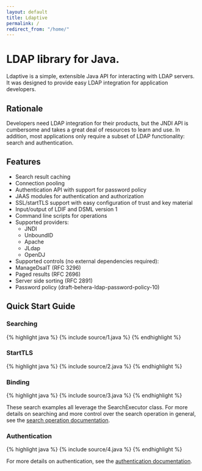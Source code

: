 ```yaml
---
layout: default
title: Ldaptive
permalink: /
redirect_from: "/home/"
---
```


# LDAP library for Java.
Ldaptive is a simple, extensible Java API for interacting with LDAP servers. It was designed to provide easy LDAP integration for application developers.

## Rationale
Developers need LDAP integration for their products, but the JNDI API is cumbersome and takes a great deal of resources to learn and use. In addition, most applications only require a subset of LDAP functionality: search and authentication.

## Features
* Search result caching
* Connection pooling
* Authentication API with support for password policy
* JAAS modules for authentication and authorization
* SSL/startTLS support with easy configuration of trust and key material
* Input/output of LDIF and DSML version 1
* Command line scripts for operations
* Supported providers:
  * JNDI
  * UnboundID
  * Apache
  * JLdap
  * OpenDJ
* Supported controls (no external dependencies required):
* ManageDsaIT (RFC 3296)
* Paged results (RFC 2696)
* Server side sorting (RFC 2891)
* Password policy (draft-behera-ldap-password-policy-10)

## Quick Start Guide

### Searching
{% highlight java %}
{% include source/1.java %}
{% endhighlight %}

### StartTLS
{% highlight java %}
{% include source/2.java %}
{% endhighlight %}

### Binding
{% highlight java %}
{% include source/3.java %}
{% endhighlight %}

These search examples all leverage the SearchExecutor class. For more details on searching and more control over the search operation in general, see the [search operation documentation](docs/guide/operations/search.html).

### Authentication
{% highlight java %}
{% include source/4.java %}
{% endhighlight %}

For more details on authentication, see the [authentication documentation](docs/guide/authentication.html).

